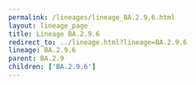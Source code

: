 ```yaml
---
permalink: /lineages/lineage_BA.2.9.6.html
layout: lineage_page
title: Lineage BA.2.9.6
redirect_to: ../lineage.html?lineage=BA.2.9.6
lineage: BA.2.9.6
parent: BA.2.9
children: ['BA.2.9.6']
---
```

